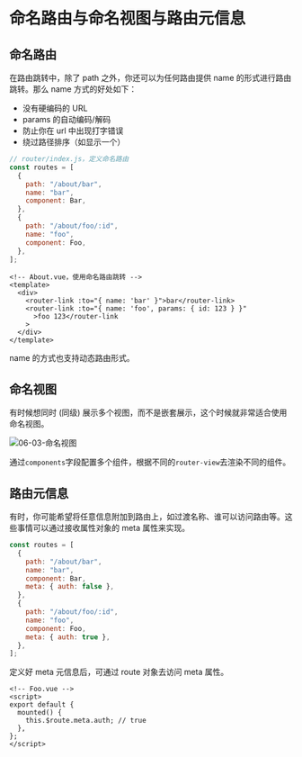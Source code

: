 # 命名路由与命名视图与路由元信息

## 命名路由

在路由跳转中，除了 path 之外，你还可以为任何路由提供 name 的形式进行路由跳转。那么 name 方式的好处如下：

- 没有硬编码的 URL
- params 的自动编码/解码
- 防止你在 url 中出现打字错误
- 绕过路径排序（如显示一个）

```js
// router/index.js，定义命名路由
const routes = [
  {
    path: "/about/bar",
    name: "bar",
    component: Bar,
  },
  {
    path: "/about/foo/:id",
    name: "foo",
    component: Foo,
  },
];
```

```vue
<!-- About.vue，使用命名路由跳转 -->
<template>
  <div>
    <router-link :to="{ name: 'bar' }">bar</router-link>
    <router-link :to="{ name: 'foo', params: { id: 123 } }"
      >foo 123</router-link
    >
  </div>
</template>
```

name 的方式也支持动态路由形式。

## 命名视图

有时候想同时 (同级) 展示多个视图，而不是嵌套展示，这个时候就非常适合使用命名视图。

![06-03-命名视图](https://qn.huat.xyz/mac/202310271733610.png)

通过`components`字段配置多个组件，根据不同的`router-view`去渲染不同的组件。

## 路由元信息

有时，你可能希望将任意信息附加到路由上，如过渡名称、谁可以访问路由等。这些事情可以通过接收属性对象的 meta 属性来实现。

```js
const routes = [
  {
    path: "/about/bar",
    name: "bar",
    component: Bar,
    meta: { auth: false },
  },
  {
    path: "/about/foo/:id",
    name: "foo",
    component: Foo,
    meta: { auth: true },
  },
];
```

定义好 meta 元信息后，可通过 route 对象去访问 meta 属性。

```vue
<!-- Foo.vue -->
<script>
export default {
  mounted() {
    this.$route.meta.auth; // true
  },
};
</script>
```
